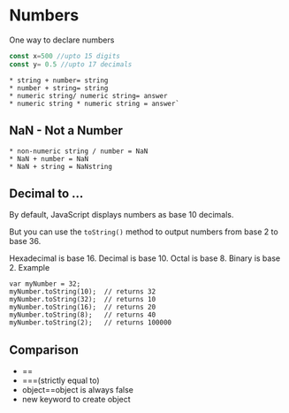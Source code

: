 # Numbers
One way to declare numbers
```js
const x=500 //upto 15 digits
const y= 0.5 //upto 17 decimals
```
```
* string + number= string
* number + string= string
* numeric string/ numeric string= answer
* numeric string * numeric string = answer`
```
## NaN - Not a Number
```
* non-numeric string / number = NaN
* NaN + number = NaN
* NaN + string = NaNstring
```
## Decimal to ...
 By default, JavaScript displays numbers as base 10 decimals.

But you can use the `toString()` method to output numbers from base 2 to base 36.

Hexadecimal is base 16. Decimal is base 10. Octal is base 8. Binary is base 2.
Example
```
var myNumber = 32;
myNumber.toString(10);  // returns 32
myNumber.toString(32);  // returns 10
myNumber.toString(16);  // returns 20
myNumber.toString(8);   // returns 40
myNumber.toString(2);   // returns 100000
```
## Comparison
* ==
* ===(strictly equal to)
* object==object is always false
* new keyword to create object

